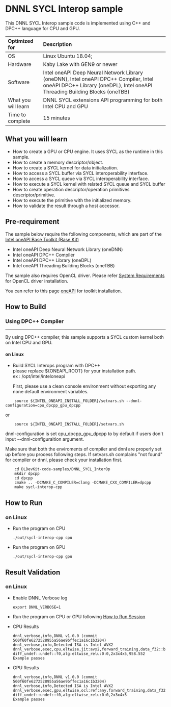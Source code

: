 # DNNL SYCL Interop sample
 This DNNL SYCL Interop sample code is implemented using C++ and DPC++ language for CPU and GPU. 

| Optimized for                       | Description
|:---                               |:---
| OS                                | Linux Ubuntu 18.04; 
| Hardware                          | Kaby Lake with GEN9 or newer
| Software                          | Intel oneAPI Deep Neural Network Library (oneDNN), Intel oneAPI DPC++ Compiler, Intel oneAPI DPC++ Library (oneDPL), Intel oneAPI Threading Building Blocks (oneTBB)
| What you will learn               | DNNL SYCL extensions API programming for both Intel CPU and GPU
| Time to complete                  | 15 minutes


## What you will learn
* How to create a GPU or CPU engine. It uses SYCL as the runtime in this sample.
* How to create a memory descriptor/object.
* How to create a SYCL kernel for data initialization.
* How to access a SYCL buffer via SYCL interoperability interface.
* How to access a SYCL queue via SYCL interoperability interface.
* How to execute a SYCL kernel with related SYCL queue and SYCL buffer
* How to create operation descriptor/operation primitives descriptor/primitive.
* How to execute the primitive with the initialized memory.
* How to validate the result through a host accessor.

## Pre-requirement

The sample below require the following components, which are part of the [Intel oneAPI Base Toolkit (Base Kit)](https://software.intel.com/en-us/oneapi/oneapi-kit)
*  Intel oneAPI Deep Neural Network Library (oneDNN)
*  Intel oneAPI DPC++ Compiler
*  Intel oneAPI DPC++ Library (oneDPL)
*  Intel oneAPI Threading Building Blocks (oneTBB)

The sample also requires OpenCL driver. Please refer [System Requirements](https://software.intel.com/en-us/articles/intel-oneapi-base-toolkit-system-requirements) for OpenCL driver installation.


You can refer to this page [oneAPI](https://software.intel.com/en-us/oneapi) for toolkit installation.


## How to Build  


### Using DPC++ Compiler  

------

By using DPC++ compiler, this sample supports a SYCL custom kernel both on Intel CPU and GPU.

#### on Linux  

- Build SYCL Interops program with DPC++  \
  please replace ${ONEAPI_ROOT} for your installation path. \
  ex : /opt/intel/inteloneapi 
   
  First, please use a clean console environment without exporting any none default environment variables.
```
    source ${INTEL_ONEAPI_INSTALL_FOLDER}/setvars.sh --dnnl-configuration=cpu_dpcpp_gpu_dpcpp
```
or 

```
    source ${INTEL_ONEAPI_INSTALL_FOLDER}/setvars.sh 
```
  dnnl-configuration is set cpu_dpcpp_gpu_dpcpp to by default if users don't input --dnnl-configuraition argument.
  
  Make sure that both the enviroments of compiler and dnnl are properly set up before you process following steps.
  If setvars.sh complains "not found" for compiler or dnnl, please check your installation first.
  
```    
    cd DLDevKit-code-samples/DNNL_SYCL_InterOp
    mkdir dpcpp
    cd dpcpp
    cmake .. -DCMAKE_C_COMPILER=clang -DCMAKE_CXX_COMPILER=dpcpp 
    make sycl-interop-cpp
```
## How to Run 

### on Linux  
- Run the program  on CPU
  ```
  ./out/sycl-interop-cpp cpu  
  ```
- Run the program  on GPU

  ```
  ./out/sycl-interop-cpp gpu  
  ```


## Result Validation 

### on Linux  

- Enable DNNL Verbose log

  ```
  export DNNL_VERBOSE=1
  ```
- Run the program on CPU or GPU following [How to Run Session](#how-to-run)
- CPU Results

  ```
  dnnl_verbose,info,DNNL v1.0.0 (commit 560f60fe6272528955a56ae9bffec1a16c1b3204)
  dnnl_verbose,info,Detected ISA is Intel AVX2
  dnnl_verbose,exec,cpu,eltwise,jit:avx2,forward_training,data_f32::blocked:abcd:f0 diff_undef::undef::f0,alg:eltwise_relu:0:0,2x3x4x5,958.552
  Example passes
  ```

- GPU Results

  ```
  dnnl_verbose,info,DNNL v1.0.0 (commit 560f60fe6272528955a56ae9bffec1a16c1b3204)
  dnnl_verbose,info,Detected ISA is Intel AVX2
  dnnl_verbose,exec,gpu,eltwise,ocl:ref:any,forward_training,data_f32::blocked:abcd:f0 diff_undef::undef::f0,alg:eltwise_relu:0:0,2x3x4x5
  Example passes
  ```

